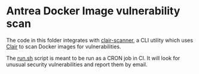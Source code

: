 # Antrea Docker Image vulnerability scan

The code in this folder integrates with
[clair-scanner](https://github.com/arminc/clair-scanner), a CLI utility which
uses [Clair](https://github.com/quay/clair) to scan Docker images for
vulnerabilities.

The [run.sh](run.sh) script is meant to be run as a CRON job in CI. It will look
for unusual security vulnerabilities and report them by email.
